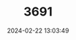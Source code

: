 ---
title: "3691"
category: "Cambarus cryptodytes"
draft: false
date: 2024-02-22 13:03:49
languages:
  English: ["Apalachicola Cave Crayfish", "Dougherty Plain Cave Crayfish"]
---